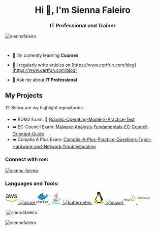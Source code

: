 <h1 align="center">Hi 👋, I'm Sienna Faleiro</h1>
<h3 align="center">IT Professional and Trainer</h3>

<p align="left"> <img src="https://komarev.com/ghpvc/?username=siennafaleiro&label=Profile%20views&color=0e75b6&style=flat" alt="siennafaleiro" /> </p>

<p align="left"> <a href="https://twitter.com/" target="blank"><img src="https://img.shields.io/twitter/follow/?logo=twitter&style=for-the-badge" alt="" /></a> </p>

- 🌱 I’m currently learning **Courses**

- 📝 I regularly write articles on [https://www.certfun.com/blog](https://www.certfun.com/blog)

- 💬 Ask me about **IT Professional**


## My Projects

🏗️ Below are my highlight repositories:
- ➡️ ROM2 Exam: 🚀 [Robotic-Operating-Model-2-Practice-Test](https://github.com/siennafaleiro/Robotic-Operating-Model-2-Practice-Test)
- ➡️ EC-Council Exam: [Malware-Analysis-Fundamentals-EC-Council-Oriented-Guide](https://github.com/siennafaleiro/Malware-Analysis-Fundamentals-EC-Council-Oriented-Guide)
- ➡️ Comptia A Plus Exam: [Comptia-A-Plus-Practice-Questions-Topic-Hardware-and-Network-Troubleshooting](https://github.com/siennafaleiro/Comptia-A-Plus-Practice-Questions-Topic-Hardware-and-Network-Troubleshooting)


<h3 align="left">Connect with me:</h3>
<p align="left">
<a href="https://linkedin.com/in/sienna-faleiro" target="blank"><img align="center" src="https://raw.githubusercontent.com/rahuldkjain/github-profile-readme-generator/master/src/images/icons/Social/linked-in-alt.svg" alt="sienna-faleiro" height="30" width="40" /></a>
</p>

<h3 align="left">Languages and Tools:</h3>
<p align="left"> <a href="https://aws.amazon.com" target="_blank" rel="noreferrer"> <img src="https://raw.githubusercontent.com/devicons/devicon/master/icons/amazonwebservices/amazonwebservices-original-wordmark.svg" alt="aws" width="40" height="40"/> </a> <a href="https://azure.microsoft.com/en-in/" target="_blank" rel="noreferrer"> <img src="https://www.vectorlogo.zone/logos/microsoft_azure/microsoft_azure-icon.svg" alt="azure" width="40" height="40"/> </a> <a href="https://www.docker.com/" target="_blank" rel="noreferrer"> <img src="https://raw.githubusercontent.com/devicons/devicon/master/icons/docker/docker-original-wordmark.svg" alt="docker" width="40" height="40"/> </a> <a href="https://www.java.com" target="_blank" rel="noreferrer"> <img src="https://raw.githubusercontent.com/devicons/devicon/master/icons/java/java-original.svg" alt="java" width="40" height="40"/> </a> <a href="https://kubernetes.io" target="_blank" rel="noreferrer"> <img src="https://www.vectorlogo.zone/logos/kubernetes/kubernetes-icon.svg" alt="kubernetes" width="40" height="40"/> </a> <a href="https://www.linux.org/" target="_blank" rel="noreferrer"> <img src="https://raw.githubusercontent.com/devicons/devicon/master/icons/linux/linux-original.svg" alt="linux" width="40" height="40"/> </a> <a href="https://www.microsoft.com/en-us/sql-server" target="_blank" rel="noreferrer"> <img src="https://www.svgrepo.com/show/303229/microsoft-sql-server-logo.svg" alt="mssql" width="40" height="40"/> </a> <a href="https://www.mysql.com/" target="_blank" rel="noreferrer"> <img src="https://raw.githubusercontent.com/devicons/devicon/master/icons/mysql/mysql-original-wordmark.svg" alt="mysql" width="40" height="40"/> </a> <a href="https://www.oracle.com/" target="_blank" rel="noreferrer"> <img src="https://raw.githubusercontent.com/devicons/devicon/master/icons/oracle/oracle-original.svg" alt="oracle" width="40" height="40"/> </a> </p>


<p>&nbsp;<img align="center" src="https://github-readme-stats.vercel.app/api?username=siennafaleiro&show_icons=true&locale=en" alt="siennafaleiro" /></p>

<p><img align="center" src="https://github-readme-streak-stats.herokuapp.com/?user=siennafaleiro&" alt="siennafaleiro" /></p>
